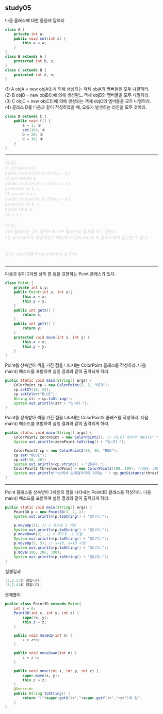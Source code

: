 ## study05

다음 클래스에 대한 물음에 답하라
```java
class A {
    private int a; 
    public void set(int a) {
        this.a = a; 
    }
}
class B extends A {
    protected int b, c;
}
class C extends B {
    protected int d, e;
}
```
(1) A objA = new objA();에 의해 생성되는 객체 objA의 멤버들을 모두 나열하라.
<br/>(2) B objB = new objB();에 의해 생성된느 객체 objB의 멤버들을 모두 나열하라.
<br/>(3) C objC = new objC();에 의해 생성되는 객체 objC의 멤버들을 모두 나열하라. 
<br/>(4) 클래스 D를 다음과 같이 작성하였을 때, 오류가 발생하는 라인을 모두 찾아라.
```java
class D extends C {
    public void f() {
        a = 1; ①
        set(10); ②
        b = 20; ③
        d = 30; ④
    }
}
```

***
<span style="color:lightGray"> 
[정답] 
<br>(1) private int a;
<br> public void set(int a) {this.a = a;}
<br> (2) private int a;
<br>public void set(int a) {this.a = a;}
<br> protected int b, c;
<br> (3) private int a;
<br> public void set(int a) {this.a = a;}
<br> protected int b, c;
<br> public int d, e;
<br> (4) a = 1;
<br> 
<br> [해설]
<br> 서브 클래스는 슈퍼 클랙스와 서브 클래스의 멤버를 모두 갖는다.
<br> a는 private으로 선언되었기 때문에 자신(A.class) 외 클래스에서 접근할 수 없다. 
<br>
<br>
<br>
출처: Java 명품 Programming (p.314)
<br>
<br>
</span>

***
다음과 같이 2차원 상의 한 점을 표현하는 Point 클래스가 있다.
```java
class Point {
    private int x,y;
    public Point(int x, int y){
        this.x = x;
        this.y = y;
    }
    public int getX() {
        return x;
    }
    public int getY() {
        return y;
    }
    protected void move(int x, int y) {
        this.x = x;
        this.y = y;
    }
}
```
Point를 상속받아 색을 가진 점을 나타내는 ColorPoint 클래스를 작성하라. 다음 main() 메소드를 포함하여 실행 결과와 같이 출력되게 하라.

```java
public static void main(String[] args) {
    ColorPoint cp = new ColorPoint(5, 5, "RED");
    cp.setXY(10, 20);
    cp.setColor("BLUE");
    String str = cp.toString();
    System.out.println(str + "입니다.");
}
```
Point를 상속받아 색을 가진 점을 나타내는 ColorPoint2 클래스를 작성하라. 다음 main() 메소드를 포함하여 실행 결과와 같이 출력되게 하라. 
```java
public static void main(String[] args) {
    ColorPoint2 zeroPoint = new ColorPoint2(); // (0,0) 위치의 "WHITE" 색 점
    System.out.println(zeroPoint.toString() + "입니다.");

    ColorPoint2 cp = new ColorPoint2(10, 10, "RED");
    cp.set("BLUE");
    cp.set(10, 20);
    System.out.println(cp.string() + "입니다.");
    ColorPoint2 threshouldPoint = new ColorPoint2(100, 100); //100, 100위치의 "BLACK" 점
    System.out.println("cp에서 임계점까지의 거리는 " + cp.getDistance(threshouldPoint));
}
```

***
Point 클래스를 상속받아 3차원의 점을 나타내는 Point3D 클래스를 작성하라. 다음 main() 메소드를 포함하여 실행 결과와 같이 출력되게 하라.
```java
public static void main(String[] args) {
    Point3D p = new Point3D(3, 2, 1);
    System.out.println(p.toString() + "입니다.");

    p.moveUp(3); // z 축으로 3 이동
    System.out.println(p.toString() + "입니다.");
    p.moveDown(2); // z 축으로 -2 이동
    System.out.println(p.toString() + "입니다.");
    p.moveUp(5, 5); // x=10, y=10 이동
    System.out.println(p.toString() + "입니다.");
    p.move(100, 200, 300);
    System.out.println(p.toString() + "입니다.");
}
```
실행결과
```java
(3,2,1)의 점입니다. 
(3,2,4)의 점입니다.
```
문제풀이
```java
public class Point3D extends Point{
    int z = 0;
    Point3D(int x, int y, int z) {
        super(x, y);
        this.z = z;
    }

    public void moveUp(int n) {
        z = z+n;
    }

    public void moveDown(int n) {
        z = z-n;
    }

    public void move(int x, int y, int z) {
        super.move(x, y);
        this.z = z;
    }
    @Override
    public String toString() {
        return "("+super.getX()+","+super.getY()+","+z+")의 점";
    }
}
```